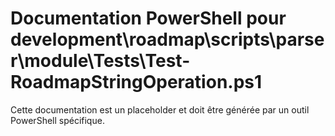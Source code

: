 # Documentation PowerShell pour development\roadmap\scripts\parser\module\Tests\Test-RoadmapStringOperation.ps1

Cette documentation est un placeholder et doit être générée par un outil PowerShell spécifique.
